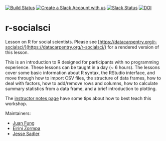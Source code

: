 [![Build Status](https://travis-ci.org/datacarpentry/r-socialsci.svg?branch=master)](https://travis-ci.com/github/datacarpentry/r-socialsci)
[![Create a Slack Account with us](https://img.shields.io/badge/Create_Slack_Account-The_Carpentries-071159.svg)](https://slack-invite.carpentries.org/)
[![Slack Status](https://img.shields.io/badge/Slack_Channel-dc--socsci--r-E01563.svg)](https://carpentries.slack.com/messages/C9X9JDTSR)
[![DOI](https://zenodo.org/badge/92420906.svg)](https://zenodo.org/badge/latestdoi/92420906)

# r-socialsci

Lesson on R for social scientists. Please see [https://datacarpentry.org/r-socialsci/](https://datacarpentry.org/r-socialsci/) for a rendered version of this lesson.

This is an introduction to R designed for participants with no programming experience. These lessons can be taught in a day (~ 6 hours). The lessons cover some basic information about R syntax, the RStudio interface, and move through how to import CSV files, the structure of data frames, how to deal with factors, how to add/remove rows and columns, how to calculate summary statistics from a data frame, and a brief introduction to plotting.

The [instructor notes page](https://datacarpentry.org/r-socialsci/guide/index.html) have some tips about how to best teach this workshop.

Maintainers:

- [Juan Fung](https://github.com/juanfung)
- [Eirini Zormpa](https://github.com/eirini-zormpa)
- [Jesse Sadler](https://github.com/jessesadler)


